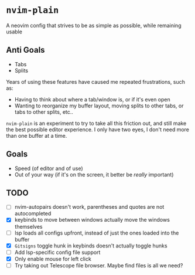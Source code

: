 # `nvim-plain`
A neovim config that strives to be as simple as possible, while remaining usable

## Anti Goals
- Tabs
- Splits

Years of using these features have caused me repeated frustrations, such as:
- Having to think about where a tab/window is, or if it's even open
- Wanting to reorganize my buffer layout, moving splits to other tabs, or tabs
to other splits, etc.. 

`nvim-plain` is an experiment to try to take all this friction out, and still
make the best possible editor experience. I only have two eyes, I don't need
more than one buffer at a time.

## Goals
- Speed (of editor and of use)
- Out of your way (if it's on the screen, it better be *really* important)

## TODO
- [ ] nvim-autopairs doesn't work, parentheses and quotes are not autocompleted
- [x] keybinds to move between windows actually move the windows themselves
- [ ] lsp loads all configs upfront, instead of just the ones loaded into the buffer
- [x] `Gitsigns` toggle hunk in keybinds doesn't actually toggle hunks
- [ ] Add lsp-specific config file support
- [x] Only enable mouse for left click
- [ ] Try taking out Telescope file browser. Maybe find files is all we need?
